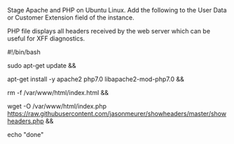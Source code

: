 Stage Apache and PHP on Ubuntu Linux.  Add the following to the User Data or Customer Extension field of the instance.

PHP file displays all headers received by the web server which can be useful for XFF diagnostics.

#!/bin/bash

sudo apt-get update &&

apt-get install -y apache2 php7.0 libapache2-mod-php7.0 &&

rm -f /var/www/html/index.html &&

wget -O /var/www/html/index.php https://raw.githubusercontent.com/jasonmeurer/showheaders/master/showheaders.php &&

echo "done"
